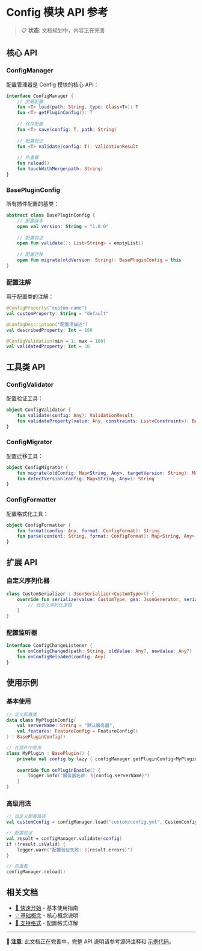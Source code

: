 # Config 模块 API 参考

> 📋 **状态**: 文档规划中，内容正在完善

## 核心 API

### ConfigManager

配置管理器是 Config 模块的核心 API：

```kotlin
interface ConfigManager {
    // 加载配置
    fun <T> load(path: String, type: Class<T>): T
    fun <T> getPluginConfig(): T
    
    // 保存配置
    fun <T> save(config: T, path: String)
    
    // 配置验证
    fun <T> validate(config: T): ValidationResult
    
    // 热重载
    fun reload()
    fun touchWithMerge(path: String)
}
```

### BasePluginConfig

所有插件配置的基类：

```kotlin
abstract class BasePluginConfig {
    // 配置版本
    open val version: String = "1.0.0"
    
    // 配置验证
    open fun validate(): List<String> = emptyList()
    
    // 配置迁移
    open fun migrate(oldVersion: String): BasePluginConfig = this
}
```

### 配置注解

用于配置类的注解：

```kotlin
@ConfigProperty("custom-name")
val customProperty: String = "default"

@ConfigDescription("配置项描述")
val describedProperty: Int = 100

@ConfigValidation(min = 1, max = 100)
val validatedProperty: Int = 50
```

## 工具类 API

### ConfigValidator

配置验证工具：

```kotlin
object ConfigValidator {
    fun validate(config: Any): ValidationResult
    fun validateProperty(value: Any, constraints: List<Constraint>): Boolean
}
```

### ConfigMigrator

配置迁移工具：

```kotlin
object ConfigMigrator {
    fun migrate(oldConfig: Map<String, Any>, targetVersion: String): Map<String, Any>
    fun detectVersion(config: Map<String, Any>): String
}
```

### ConfigFormatter

配置格式化工具：

```kotlin
object ConfigFormatter {
    fun format(config: Any, format: ConfigFormat): String
    fun parse(content: String, format: ConfigFormat): Map<String, Any>
}
```

## 扩展 API

### 自定义序列化器

```kotlin
class CustomSerializer : JsonSerializer<CustomType>() {
    override fun serialize(value: CustomType, gen: JsonGenerator, serializers: SerializerProvider) {
        // 自定义序列化逻辑
    }
}
```

### 配置监听器

```kotlin
interface ConfigChangeListener {
    fun onConfigChanged(path: String, oldValue: Any?, newValue: Any?)
    fun onConfigReloaded(config: Any)
}
```

## 使用示例

### 基本使用

```kotlin
// 定义配置类
data class MyPluginConfig(
    val serverName: String = "默认服务器",
    val features: FeatureConfig = FeatureConfig()
) : BasePluginConfig()

// 在插件中使用
class MyPlugin : BasePlugin() {
    private val config by lazy { configManager.getPluginConfig<MyPluginConfig>() }
    
    override fun onPluginEnable() {
        logger.info("服务器名称: ${config.serverName}")
    }
}
```

### 高级用法

```kotlin
// 自定义配置路径
val customConfig = configManager.load("custom/config.yml", CustomConfig::class.java)

// 配置验证
val result = configManager.validate(config)
if (!result.isValid) {
    logger.warn("配置验证失败: ${result.errors}")
}

// 热重载
configManager.reload()
```

## 相关文档

- [🚀 快速开始](quick-start.md) - 基本使用指南
- [💡 基础概念](concepts.md) - 核心概念说明
- [📄 支持格式](formats.md) - 配置格式详解

---

**📝 注意**: 此文档正在完善中，完整 API 说明请参考源码注释和 [示例代码](examples.md)。
